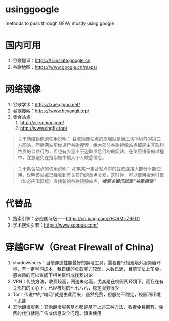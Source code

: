 # usinggoogle
methods to pass through GFW/ mostly using google

# 国内可用
1. 谷歌翻译：https://translate.google.cn
2. 谷歌地图：https://www.google.cn/maps/

# 网络镜像
1. 谷歌学术：https://xue.glgoo.net/
2. 谷歌搜索：https://www.heyangli.top/ 
3. 集合站点:
    1. http://ac.scmor.com/
    2. http://www.shgfjx.top/

> 关于网络镜像的使用说明：
> 谷歌镜像站点的原理就是通过访问境外的第三方网站，然后网站帮你进行谷歌搜索，绝大部分谷歌镜像站点都是由非盈利性质的公益行为，但也有少量出于盗取信息目的的网站，在使用镜像的过程中，注意避免在搜索框中输入个人敏感信息。

> 关于集合站点的使用说明：
> 如果某一集合站点中的谷歌连接大部分不能使用，说明该站点已经收到有关部门的重点关爱，这时候，可以使用搜索引擎（如必应国际版）查找新的谷歌镜像站点，***搜索关键词就是“谷歌镜像”***

# 代替品
1. 搜索引擎：必应国际版——https://cn.bing.com/?FORM=Z9FD1
2. 学术搜索引擎：https://www.scopus.com/

# 穿越GFW（Great Firewall of China)
1. shadowsocks：目前穿透性能最好的翻墙工具，需要自行搭建境外服务器环境，有一定学习成本，我自建的负载能力较弱，人数已满，目前无法上车😂，感兴趣的可以查阅下相关资料或找我讨论
2. VPN：传统方法，收费较高，网速未必高，尤其是在校园网环境下，而且在有关部门的关心下，已经被封的七七八八，稳定服务很少
3. Tor：传说中的“暗网”就是由此而来，虽然免费，但服务不稳定，校园网环境下尤甚
4. 其他翻墙服务：其他翻墙服务基本都是基于上述三种方法，收费免费都有，免费的代价就是广告或信息安全问题，慎重使用
